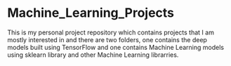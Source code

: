 # Machine_Learning_Projects
This is my personal project repository which contains projects that I am mostly interested in and there are two folders, one contains the deep models built using TensorFlow and one contains Machine Learning models using sklearn library and other Machine Learning librarries.

